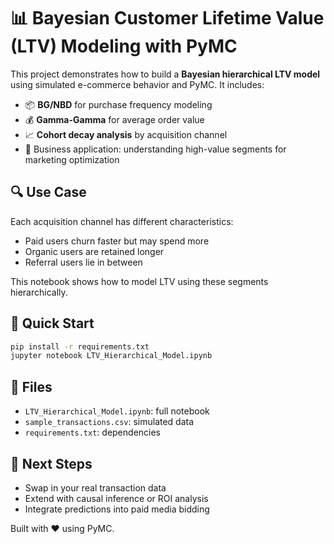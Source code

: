 # 📊 Bayesian Customer Lifetime Value (LTV) Modeling with PyMC

This project demonstrates how to build a **Bayesian hierarchical LTV model** using simulated e-commerce behavior and PyMC. It includes:

- 📦 **BG/NBD** for purchase frequency modeling
- 💰 **Gamma-Gamma** for average order value
- 📈 **Cohort decay analysis** by acquisition channel
- 🎯 Business application: understanding high-value segments for marketing optimization

## 🔍 Use Case

Each acquisition channel has different characteristics:
- Paid users churn faster but may spend more
- Organic users are retained longer
- Referral users lie in between

This notebook shows how to model LTV using these segments hierarchically.

## 🚀 Quick Start

```bash
pip install -r requirements.txt
jupyter notebook LTV_Hierarchical_Model.ipynb
```

## 📂 Files

- `LTV_Hierarchical_Model.ipynb`: full notebook
- `sample_transactions.csv`: simulated data
- `requirements.txt`: dependencies

## 🧠 Next Steps

- Swap in your real transaction data
- Extend with causal inference or ROI analysis
- Integrate predictions into paid media bidding

Built with ❤️ using PyMC.
